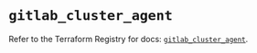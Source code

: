 # `gitlab_cluster_agent`

Refer to the Terraform Registry for docs: [`gitlab_cluster_agent`](https://registry.terraform.io/providers/gitlabhq/gitlab/18.2.0/docs/resources/cluster_agent).
